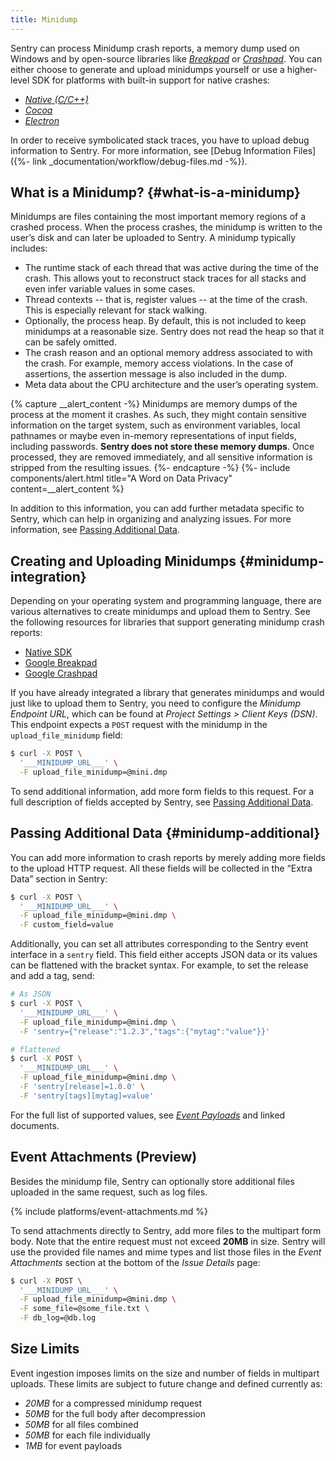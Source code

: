 ```yaml
---
title: Minidump
---
```


Sentry can process Minidump crash reports, a memory dump used on Windows and by
open-source libraries like [_Breakpad_](/platforms/native/breakpad/) or [_Crashpad_](/platforms/native/crashpad/). You can either choose to
generate and upload minidumps yourself or use a higher-level SDK for platforms
with built-in support for native crashes:

- [_Native (C/C++)_](/platforms/native/)
- [_Cocoa_](/clients/cocoa/)
- [_Electron_](/platforms/javascript/electron/)

In order to receive symbolicated stack traces, you have to upload debug
information to Sentry. For more information, see [Debug Information Files]({%-
link _documentation/workflow/debug-files.md -%}).

## What is a Minidump? {#what-is-a-minidump}

Minidumps are files containing the most important memory regions of a crashed
process. When the process crashes, the minidump is written to the user’s disk
and can later be uploaded to Sentry. A minidump typically includes:

- The runtime stack of each thread that was active during the time of the crash.
  This allows yout to reconstruct stack traces for all stacks and even infer
  variable values in some cases.
- Thread contexts -- that is, register values -- at the time of the crash. This
  is especially relevant for stack walking.
- Optionally, the process heap. By default, this is not included to keep
  minidumps at a reasonable size. Sentry does not read the heap so that it can
  be safely omitted.
- The crash reason and an optional memory address associated to with the crash.
  For example, memory access violations. In the case of assertions, the
  assertion message is also included in the dump.
- Meta data about the CPU architecture and the user’s operating system.

{% capture __alert_content -%}
Minidumps are memory dumps of the process at the moment it crashes. As such,
they might contain sensitive information on the target system, such as
environment variables, local pathnames or maybe even in-memory representations
of input fields, including passwords. **Sentry does not store these memory
dumps**. Once processed, they are removed immediately, and all sensitive
information is stripped from the resulting issues.
{%- endcapture -%}
{%- include components/alert.html
  title="A Word on Data Privacy"
  content=__alert_content
%}

In addition to this information, you can add further metadata specific to
Sentry, which can help in organizing and analyzing issues. For more information,
see [Passing Additional Data](#minidump-additional).

<!-- WIZARD -->
## Creating and Uploading Minidumps {#minidump-integration}

Depending on your operating system and programming language, there are various
alternatives to create minidumps and upload them to Sentry. See the following
resources for libraries that support generating minidump crash reports:

- [Native SDK](/platforms/native/)
- [Google Breakpad](/platforms/native/breakpad/)
- [Google Crashpad](/platforms/native/crashpad/)

If you have already integrated a library that generates minidumps and would just
like to upload them to Sentry, you need to configure the _Minidump Endpoint
URL_, which can be found at _Project Settings > Client Keys (DSN)_. This
endpoint expects a `POST` request with the minidump in the
`upload_file_minidump` field:

```bash
$ curl -X POST \
  '___MINIDUMP_URL___' \
  -F upload_file_minidump=@mini.dmp
```

To send additional information, add more form fields to this request. For a full
description of fields accepted by Sentry, see [Passing Additional
Data](#minidump-additional).
<!-- ENDWIZARD -->

## Passing Additional Data {#minidump-additional}

You can add more information to crash reports by merely adding more fields to
the upload HTTP request. All these fields will be collected in the “Extra Data”
section in Sentry:

```bash
$ curl -X POST \
  '___MINIDUMP_URL___' \
  -F upload_file_minidump=@mini.dmp \
  -F custom_field=value
```

Additionally, you can set all attributes corresponding to the Sentry event
interface in a `sentry` field. This field either accepts JSON data or its values
can be flattened with the bracket syntax. For example, to set the release and
add a tag, send:

```bash
# As JSON
$ curl -X POST \
  '___MINIDUMP_URL___' \
  -F upload_file_minidump=@mini.dmp \
  -F 'sentry={"release":"1.2.3","tags":{"mytag":"value"}}'

# flattened
$ curl -X POST \
  '___MINIDUMP_URL___' \
  -F upload_file_minidump=@mini.dmp \
  -F 'sentry[release]=1.0.0' \
  -F 'sentry[tags][mytag]=value'
```

For the full list of supported values, see [_Event Payloads_](https://develop.sentry.dev/sdk/event-payloads/) and linked
documents.

## Event Attachments (Preview)

Besides the minidump file, Sentry can optionally store additional files uploaded
in the same request, such as log files.

{% include platforms/event-attachments.md %}

To send attachments directly to Sentry, add more files to the multipart form
body. Note that the entire request must not exceed **20MB** in size. Sentry will
use the provided file names and mime types and list those files in the _Event
Attachments_ section at the bottom of the _Issue Details_ page:

```bash
$ curl -X POST \
  '___MINIDUMP_URL___' \
  -F upload_file_minidump=@mini.dmp \
  -F some_file=@some_file.txt \
  -F db_log=@db.log
```

## Size Limits

Event ingestion imposes limits on the size and number of fields in multipart
uploads. These limits are subject to future change and defined currently as:

- *20MB* for a compressed minidump request
- *50MB* for the full body after decompression
- *50MB* for all files combined
- *50MB* for each file individually
- *1MB* for event payloads
